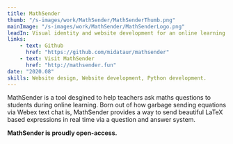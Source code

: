 ```yaml
---
title: MathSender
thumb: "/s-images/work/MathSender/MathSenderThumb.png"
mainImage: "/s-images/work/MathSender/MathSenderLogo.png"
leadIn: Visual identity and website development for an online learning system.
links:
    - text: Github
      href: "https://github.com/midataur/mathsender"
    - text: Visit MathSender
      href: "http://mathsender.fun"
date: "2020.08"
skills: Website design, Website development, Python development.
---
```



MathSender is a tool desgined to help teachers ask maths questions to students during online learning. Born out of how garbage sending equations via Webex text chat is, MathSender provides a way to send beautiful LaTeX based expressions in real time via a question and answer system.


**MathSender is proudly open-access.**